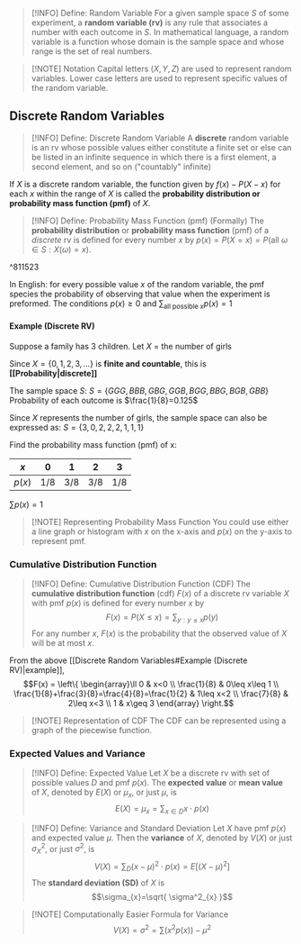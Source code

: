 
> [!INFO] Define: Random Variable
> For a given sample space $S$ of some experiment, a **random variable (rv)** is any rule that associates a number with each outcome in $S$. In mathematical language, a random variable is a function whose domain is the sample space and whose range is the set of real numbers.

> [!NOTE] Notation
> Capital letters $\left( X,Y,Z \right)$ are used to represent random variables. Lower case letters are used to represent specific values of the random variable.

## Discrete Random Variables
> [!INFO] Define: Discrete Random Variable
> A **discrete** random variable is an rv whose possible values either constitute a finite set or else can be listed in an infinite sequence in which there is a first element, a second element, and so on ("countably" infinite)

If $X$ is a discrete random variable, the function given by $f(x)-P(X-x)$ for each $x$ within the range of $X$ is called the **probability distribution or probability mass function (pmf)** of $X$.

> [!INFO] Define: Probability Mass Function (pmf) (Formally)
> The **probability distribution** or **probability mass function** (pmf) of a *discrete* rv is defined for every number $x$ by $p(x)=P(X=x)=P(\text{all } \omega \in S:X(\omega)=x)$.

^811523

In English: for every possible value $x$ of the random variable, the pmf species the probability of observing that value when the experiment is preformed. The conditions $p(x)\geq 0$ and $\sum_{\text{all possible }x}p(x)=1$
#### Example (Discrete RV)
Suppose a family has 3 children. Let $X$ = the number of girls

Since $X=\{ 0,1,2,3,\dots \}$ is **finite and countable**, this is **[[Probability|discrete]]**

The sample space $S$:
	$S=\{ GGG,BBB,GBG,GGB,BGG,BBG,BGB,GBB \}$
Probability of each outcome is $\frac{1}{8}=0.125$

Since $X$ represents the number of girls, the sample space can also be expressed as:
	$S=\{ 3,0,2,2,2,1,1,1 \}$

Find the probability mass function (pmf) of x:

| $x$    | $0$   | $1$   | $2$   | $3$   |
| ------ | ----- | ----- | ----- | ----- |
| $p(x)$ | $1/8$ | $3/8$ | $3/8$ | $1/8$ |
$\sum p(x)=1$


> [!NOTE] Representing Probability Mass Function 
> You could use either a line graph or histogram with $x$ on the x-axis and $p(x)$ on the y-axis to represent pmf.

### Cumulative Distribution Function

> [!INFO] Define: Cumulative Distribution Function (CDF)
> The **cumulative distribution function** (cdf) $F(x)$ of a discrete rv variable $X$ with pmf $p(x)$ is defined for every number $x$ by $$F(x)=P(X\leq x)=\sum_{y:y \leq x}p(y)$$ For any number $x$, $F(x)$ is the probability that the observed value of $X$ will be at most $x$.

From the above [[Discrete Random Variables#Example (Discrete RV)|example]],
$$F(x) = \left\{ \begin{array}\ll  
0 & x<0  \\
\frac{1}{8} & 0\leq x\leq 1 \\
\frac{1}{8}+\frac{3}{8}=\frac{4}{8}=\frac{1}{2} & 1\leq x<2 \\
\frac{7}{8} & 2\leq x<3 \\
1 & x\geq 3
\end{array} \right.$$

> [!NOTE] Representation of CDF
> The CDF can be represented using a graph of the piecewise function.

### Expected Values and Variance

> [!INFO] Define: Expected Value
> Let $X$ be a discrete rv with set of possible values $D$ and pmf $p(x)$. The **expected value** or **mean value** of $X$, denoted by $E(X)$ or $\mu_{x}$, or just $\mu$, is $$E(X)=\mu_{x}=\sum_{x \in D}x\cdot p(x)$$

> [!INFO] Define: Variance and Standard Deviation
> Let $X$ have pmf $p(x)$ and expected value $\mu$. Then the **variance** of $X$, denoted by $V(X)$ or just $\sigma^2_{X}$, or just $\sigma^2$, is $$V(X)=\sum_{D}(x-\mu)^2\cdot p(x)=E[(X-\mu)^2]$$ The **standard deviation (SD)** of $X$ is $$\sigma_{x}=\sqrt{ \sigma^2_{x} }$$

> [!NOTE] Computationally Easier Formula for Variance
> $$V(X)=\sigma^2=\sum (x^{2}p(x))-\mu^2$$


